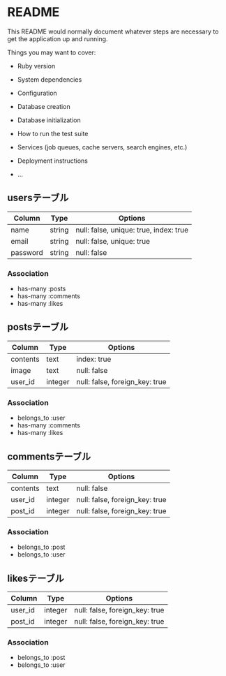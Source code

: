 # README

This README would normally document whatever steps are necessary to get the
application up and running.

Things you may want to cover:

* Ruby version

* System dependencies

* Configuration

* Database creation

* Database initialization

* How to run the test suite

* Services (job queues, cache servers, search engines, etc.)

* Deployment instructions

* ...

## usersテーブル
|Column|Type|Options|
|------|----|-------|
|name|string|null: false, unique: true, index: true|
|email|string|null: false, unique: true|
|password|string|null: false|
### Association
- has-many :posts
- has-many :comments
- has-many :likes

## postsテーブル
|Column|Type|Options|
|------|----|-------|
|contents|text|index: true|
|image|text|null: false|
|user_id|integer|null: false, foreign_key: true|
### Association
- belongs_to :user
- has-many :comments
- has-many :likes

## commentsテーブル
|Column|Type|Options|
|------|----|-------|
|contents|text|null: false|
|user_id|integer|null: false, foreign_key: true|
|post_id|integer|null: false, foreign_key: true|
### Association
- belongs_to :post
- belongs_to :user

## likesテーブル
|Column|Type|Options|
|------|----|-------|
|user_id|integer|null: false, foreign_key: true|
|post_id|integer|null: false, foreign_key: true|
### Association
- belongs_to :post
- belongs_to :user
